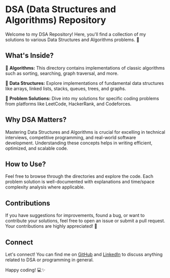# DSA (Data Structures and Algorithms) Repository

Welcome to my DSA Repository! Here, you'll find a collection of my solutions to various Data Structures and Algorithms problems. 🚀

## What's Inside?

📁 **Algorithms:** This directory contains implementations of classic algorithms such as sorting, searching, graph traversal, and more.

📁 **Data Structures:** Explore implementations of fundamental data structures like arrays, linked lists, stacks, queues, trees, and graphs.

📁 **Problem Solutions:** Dive into my solutions for specific coding problems from platforms like LeetCode, HackerRank, and Codeforces.

## Why DSA Matters?

Mastering Data Structures and Algorithms is crucial for excelling in technical interviews, competitive programming, and real-world software development. Understanding these concepts helps in writing efficient, optimized, and scalable code.

## How to Use?

Feel free to browse through the directories and explore the code. Each problem solution is well-documented with explanations and time/space complexity analysis where applicable.

## Contributions

If you have suggestions for improvements, found a bug, or want to contribute your solutions, feel free to open an issue or submit a pull request. Your contributions are highly appreciated! 🙌

## Connect

Let's connect! You can find me on [GitHub](https://github.com/DOodle25) and [LinkedIn](https://www.linkedin.com/in/dipen-patel-792296260/) to discuss anything related to DSA or programming in general.

Happy coding! 💻✨
